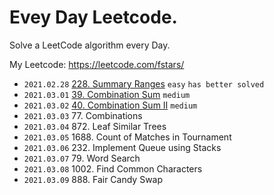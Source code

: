 
# Evey Day Leetcode.

Solve a LeetCode algorithm every Day.

My Leetcode: https://leetcode.com/fstars/

- `2021.02.28` [228. Summary Ranges](src/Array/228.summary-ranges[easy]/index.ts) `easy` `has better solved`
- `2021.03.01` [39. Combination Sum](src/Array/39.combination-sum[medium]/index.ts) `medium`
- `2021.03.02` [40. Combination Sum II](src/Backtracking/40.combination-sum-ii[medium]/index.ts) `medium`
- `2021.03.03` 77. Combinations
- `2021.03.04` 872. Leaf Similar Trees
- `2021.03.05` 1688. Count of Matches in Tournament
- `2021.03.06` 232. Implement Queue using Stacks
- `2021.03.07` 79. Word Search
- `2021.03.08` 1002. Find Common Characters
- `2021.03.09` 888. Fair Candy Swap